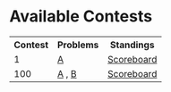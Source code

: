 # Available Contests

<table><tr><th>Contest</th><th>Problems</th><th>Standings</th></tr><tr><td>1</td><td><a href="https://open-competitive-coding.github.io/problem-set/1/A/">A</a> </td><td><a href="https://open-competitive-coding.github.io/website/Contest-1">Scoreboard</a></td></tr><tr><td>100</td><td><a href="https://open-competitive-coding.github.io/problem-set/100/A/">A</a> , <a href="https://open-competitive-coding.github.io/problem-set/100/B/">B</a> </td><td><a href="https://open-competitive-coding.github.io/website/Contest-100">Scoreboard</a></td></tr></table>
